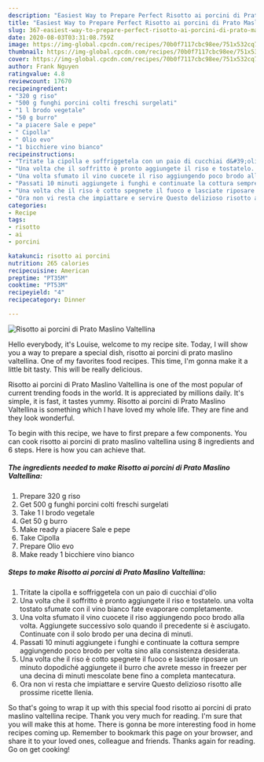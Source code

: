 ```yaml
---
description: "Easiest Way to Prepare Perfect Risotto ai porcini di Prato Maslino Valtellina"
title: "Easiest Way to Prepare Perfect Risotto ai porcini di Prato Maslino Valtellina"
slug: 367-easiest-way-to-prepare-perfect-risotto-ai-porcini-di-prato-maslino-valtellina
date: 2020-08-03T03:31:08.759Z
image: https://img-global.cpcdn.com/recipes/70b0f7117cbc98ee/751x532cq70/risotto-ai-porcini-di-prato-maslino-valtellina-recipe-main-photo.jpg
thumbnail: https://img-global.cpcdn.com/recipes/70b0f7117cbc98ee/751x532cq70/risotto-ai-porcini-di-prato-maslino-valtellina-recipe-main-photo.jpg
cover: https://img-global.cpcdn.com/recipes/70b0f7117cbc98ee/751x532cq70/risotto-ai-porcini-di-prato-maslino-valtellina-recipe-main-photo.jpg
author: Frank Nguyen
ratingvalue: 4.8
reviewcount: 17670
recipeingredient:
- "320 g riso"
- "500 g funghi porcini colti freschi surgelati"
- "1 l brodo vegetale"
- "50 g burro"
- "a piacere Sale e pepe"
- " Cipolla"
- " Olio evo"
- "1 bicchiere vino bianco"
recipeinstructions:
- "Tritate la cipolla e soffriggetela con un paio di cucchiai d&#39;olio"
- "Una volta che il soffritto è pronto aggiungete il riso e tostatelo. una volta tostato sfumate con il vino bianco fate evaporare completamente."
- "Una volta sfumato il vino cuocete il riso aggiungendo poco brodo alla volta. Aggiungete successivo solo quando il precedente si è asciugato. Continuate con il solo brodo per una decina di minuti."
- "Passati 10 minuti aggiungete i funghi e continuate la cottura sempre aggiungendo poco brodo per volta sino alla consistenza desiderata."
- "Una volta che il riso è cotto spegnete il fuoco e lasciate riposare un minuto dopodiché aggiungete il burro che avrete messo in freezer per una decina di minuti mescolate bene fino a completa mantecatura."
- "Ora non vi resta che impiattare e servire Questo delizioso risotto alle prossime ricette Ilenia."
categories:
- Recipe
tags:
- risotto
- ai
- porcini

katakunci: risotto ai porcini 
nutrition: 265 calories
recipecuisine: American
preptime: "PT35M"
cooktime: "PT53M"
recipeyield: "4"
recipecategory: Dinner

---
```



![Risotto ai porcini di Prato Maslino Valtellina](https://img-global.cpcdn.com/recipes/70b0f7117cbc98ee/751x532cq70/risotto-ai-porcini-di-prato-maslino-valtellina-recipe-main-photo.jpg)

Hello everybody, it's Louise, welcome to my recipe site. Today, I will show you a way to prepare a special dish, risotto ai porcini di prato maslino valtellina. One of my favorites food recipes. This time, I'm gonna make it a little bit tasty. This will be really delicious.

Risotto ai porcini di Prato Maslino Valtellina is one of the most popular of current trending foods in the world. It is appreciated by millions daily. It's simple, it is fast, it tastes yummy. Risotto ai porcini di Prato Maslino Valtellina is something which I have loved my whole life. They are fine and they look wonderful.




To begin with this recipe, we have to first prepare a few components. You can cook risotto ai porcini di prato maslino valtellina using 8 ingredients and 6 steps. Here is how you can achieve that.

<!--inarticleads1-->

##### The ingredients needed to make Risotto ai porcini di Prato Maslino Valtellina:

1. Prepare 320 g riso
1. Get 500 g funghi porcini colti freschi surgelati
1. Take 1 l brodo vegetale
1. Get 50 g burro
1. Make ready a piacere Sale e pepe
1. Take  Cipolla
1. Prepare  Olio evo
1. Make ready 1 bicchiere vino bianco




<!--inarticleads2-->

##### Steps to make Risotto ai porcini di Prato Maslino Valtellina:

1. Tritate la cipolla e soffriggetela con un paio di cucchiai d&#39;olio
1. Una volta che il soffritto è pronto aggiungete il riso e tostatelo. una volta tostato sfumate con il vino bianco fate evaporare completamente.
1. Una volta sfumato il vino cuocete il riso aggiungendo poco brodo alla volta. Aggiungete successivo solo quando il precedente si è asciugato. Continuate con il solo brodo per una decina di minuti.
1. Passati 10 minuti aggiungete i funghi e continuate la cottura sempre aggiungendo poco brodo per volta sino alla consistenza desiderata.
1. Una volta che il riso è cotto spegnete il fuoco e lasciate riposare un minuto dopodiché aggiungete il burro che avrete messo in freezer per una decina di minuti mescolate bene fino a completa mantecatura.
1. Ora non vi resta che impiattare e servire Questo delizioso risotto alle prossime ricette Ilenia.




So that's going to wrap it up with this special food risotto ai porcini di prato maslino valtellina recipe. Thank you very much for reading. I'm sure that you will make this at home. There is gonna be more interesting food in home recipes coming up. Remember to bookmark this page on your browser, and share it to your loved ones, colleague and friends. Thanks again for reading. Go on get cooking!
